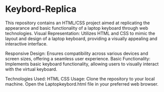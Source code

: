 # Keybord-Replica
This repository contains an HTML/CSS project aimed at replicating the appearance and basic functionality of a laptop keyboard through web technologies.
Visual Representation: Utilizes HTML and CSS to mimic the layout and design of a laptop keyboard, providing a visually appealing and interactive interface.

Responsive Design: Ensures compatibility across various devices and screen sizes, offering a seamless user experience.
Basic Functionality: Implements basic keyboard functionality, allowing users to visually interact with the virtual keyboard.

Technologies Used:
HTML
CSS
Usage:
Clone the repository to your local machine.
Open the Laptopkeybord.html file in your preferred web browser.
